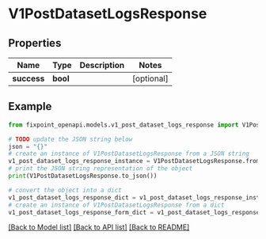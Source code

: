 # V1PostDatasetLogsResponse


## Properties

Name | Type | Description | Notes
------------ | ------------- | ------------- | -------------
**success** | **bool** |  | [optional] 

## Example

```python
from fixpoint_openapi.models.v1_post_dataset_logs_response import V1PostDatasetLogsResponse

# TODO update the JSON string below
json = "{}"
# create an instance of V1PostDatasetLogsResponse from a JSON string
v1_post_dataset_logs_response_instance = V1PostDatasetLogsResponse.from_json(json)
# print the JSON string representation of the object
print(V1PostDatasetLogsResponse.to_json())

# convert the object into a dict
v1_post_dataset_logs_response_dict = v1_post_dataset_logs_response_instance.to_dict()
# create an instance of V1PostDatasetLogsResponse from a dict
v1_post_dataset_logs_response_form_dict = v1_post_dataset_logs_response.from_dict(v1_post_dataset_logs_response_dict)
```
[[Back to Model list]](../README.md#documentation-for-models) [[Back to API list]](../README.md#documentation-for-api-endpoints) [[Back to README]](../README.md)


